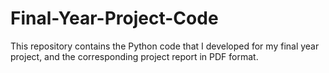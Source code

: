 # Final-Year-Project-Code
This repository contains the Python code that I developed for my final year project, and the corresponding project report in PDF format.

